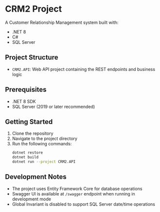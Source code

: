 # CRM2 Project

A Customer Relationship Management system built with:
- .NET 8
- C#
- SQL Server

## Project Structure
- `CRM2.API`: Web API project containing the REST endpoints and business logic

## Prerequisites
- .NET 8 SDK
- SQL Server (2019 or later recommended)

## Getting Started
1. Clone the repository
2. Navigate to the project directory
3. Run the following commands:
   ```bash
   dotnet restore
   dotnet build
   dotnet run --project CRM2.API
   ```

## Development Notes
- The project uses Entity Framework Core for database operations
- Swagger UI is available at `/swagger` endpoint when running in development mode
- Global Invariant is disabled to support SQL Server date/time operations 